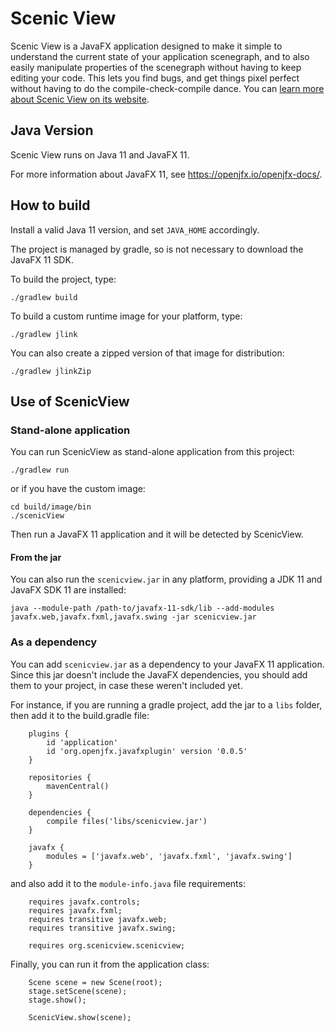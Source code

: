 Scenic View
===========

Scenic View is a JavaFX application designed to make it simple to understand the current state of your application scenegraph, 
and to also easily manipulate properties of the scenegraph without having to keep editing your code. 
This lets you find bugs, and get things pixel perfect without having to do the compile-check-compile dance. 
You can [learn more about Scenic View on its website](http://www.scenic-view.org).

## Java Version

Scenic View runs on Java 11 and JavaFX 11. 

For more information about JavaFX 11, see https://openjfx.io/openjfx-docs/.

## How to build

Install a valid Java 11 version, and set `JAVA_HOME` accordingly.

The project is managed by gradle, so is not necessary to download the JavaFX 11 SDK. 

To build the project, type:

	./gradlew build

To build a custom runtime image for your platform, type:

	./gradlew jlink

You can also create a zipped version of that image for distribution:

	./gradlew jlinkZip

## Use of ScenicView

### Stand-alone application

You can run ScenicView as stand-alone application from this project:

	./gradlew run

or if you have the custom image:

	cd build/image/bin
	./scenicView

Then run a JavaFX 11 application and it will be detected by ScenicView.

#### From the jar

You can also run the `scenicview.jar` in any platform, providing a JDK 11 and JavaFX SDK 11 are installed:

	java --module-path /path-to/javafx-11-sdk/lib --add-modules javafx.web,javafx.fxml,javafx.swing -jar scenicview.jar

### As a dependency

You can add `scenicview.jar` as a dependency to your JavaFX 11 application. Since this jar doesn't include 
the JavaFX dependencies, you should add them to your project, in case these weren't included yet.

For instance, if you are running a gradle project, add the jar to a `libs` folder, then add it to the build.gradle file:

        plugins {
            id 'application'
            id 'org.openjfx.javafxplugin' version '0.0.5'
        }

        repositories {
            mavenCentral()
        }

        dependencies {
            compile files('libs/scenicview.jar')
        }

        javafx {
            modules = ['javafx.web', 'javafx.fxml', 'javafx.swing']
        }

and also add it to the `module-info.java` file requirements:

        requires javafx.controls;
        requires javafx.fxml;
        requires transitive javafx.web;
        requires transitive javafx.swing;

        requires org.scenicview.scenicview;

Finally, you can run it from the application class:

        Scene scene = new Scene(root);
        stage.setScene(scene);
        stage.show();
        
        ScenicView.show(scene);
